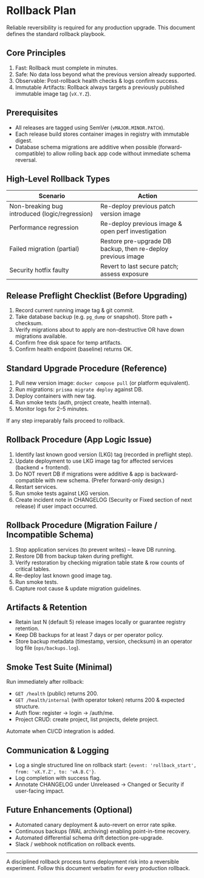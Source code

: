 # Rollback Plan

Reliable reversibility is required for any production upgrade. This document defines the standard rollback playbook.

## Core Principles

1. Fast: Rollback must complete in minutes.
2. Safe: No data loss beyond what the previous version already supported.
3. Observable: Post-rollback health checks & logs confirm success.
4. Immutable Artifacts: Rollback always targets a previously published immutable image tag (`vX.Y.Z`).

## Prerequisites

- All releases are tagged using SemVer (`vMAJOR.MINOR.PATCH`).
- Each release build stores container images in registry with immutable digest.
- Database schema migrations are additive when possible (forward-compatible) to allow rolling back app code without immediate schema reversal.

## High-Level Rollback Types

| Scenario | Action |
|----------|--------|
| Non-breaking bug introduced (logic/regression) | Re-deploy previous patch version image |
| Performance regression | Re-deploy previous image & open perf investigation |
| Failed migration (partial) | Restore pre-upgrade DB backup, then re-deploy previous image |
| Security hotfix faulty | Revert to last secure patch; assess exposure |

## Release Preflight Checklist (Before Upgrading)

1. Record current running image tag & git commit.
2. Take database backup (e.g. `pg_dump` or snapshot). Store path + checksum.
3. Verify migrations about to apply are non-destructive OR have down migrations available.
4. Confirm free disk space for temp artifacts.
5. Confirm health endpoint (baseline) returns OK.

## Standard Upgrade Procedure (Reference)

1. Pull new version image: `docker compose pull` (or platform equivalent).
2. Run migrations: `prisma migrate deploy` against DB.
3. Deploy containers with new tag.
4. Run smoke tests (auth, project create, health internal).
5. Monitor logs for 2–5 minutes.

If any step irreparably fails proceed to rollback.

## Rollback Procedure (App Logic Issue)

1. Identify last known good version (LKG) tag (recorded in preflight step).
2. Update deployment to use LKG image tag for affected services (backend + frontend).
3. Do NOT revert DB if migrations were additive & app is backward-compatible with new schema. (Prefer forward-only design.)
4. Restart services.
5. Run smoke tests against LKG version.
6. Create incident note in CHANGELOG (Security or Fixed section of next release) if user impact occurred.

## Rollback Procedure (Migration Failure / Incompatible Schema)

1. Stop application services (to prevent writes) – leave DB running.
2. Restore DB from backup taken during preflight.
3. Verify restoration by checking migration table state & row counts of critical tables.
4. Re-deploy last known good image tag.
5. Run smoke tests.
6. Capture root cause & update migration guidelines.

## Artifacts & Retention

- Retain last N (default 5) release images locally or guarantee registry retention.
- Keep DB backups for at least 7 days or per operator policy.
- Store backup metadata (timestamp, version, checksum) in an operator log file (`ops/backups.log`).

## Smoke Test Suite (Minimal)

Run immediately after rollback:

- `GET /health` (public) returns 200.
- `GET /health/internal` (with operator token) returns 200 & expected structure.
- Auth flow: register -> login -> /auth/me.
- Project CRUD: create project, list projects, delete project.

Automate when CI/CD integration is added.

## Communication & Logging

- Log a single structured line on rollback start: `{event: 'rollback_start', from: 'vX.Y.Z', to: 'vA.B.C'}`.
- Log completion with success flag.
- Annotate CHANGELOG under Unreleased -> Changed or Security if user-facing impact.

## Future Enhancements (Optional)

- Automated canary deployment & auto-revert on error rate spike.
- Continuous backups (WAL archiving) enabling point-in-time recovery.
- Automated differential schema drift detection pre-upgrade.
- Slack / webhook notification on rollback events.

---
A disciplined rollback process turns deployment risk into a reversible experiment. Follow this document verbatim for every production rollback.
